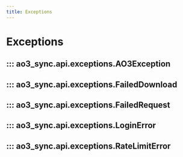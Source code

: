 ```yaml
---
title: Exceptions
---
```


# Exceptions

## ::: ao3_sync.api.exceptions.AO3Exception

## ::: ao3_sync.api.exceptions.FailedDownload

## ::: ao3_sync.api.exceptions.FailedRequest

## ::: ao3_sync.api.exceptions.LoginError

## ::: ao3_sync.api.exceptions.RateLimitError
